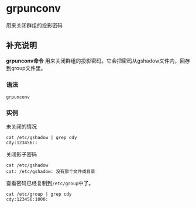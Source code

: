 grpunconv
===

用来关闭群组的投影密码

## 补充说明

**grpunconv命令** 用来关闭群组的投影密码。它会把密码从gshadow文件内，回存到group文件里。

### 语法  

```
grpunconv
```

### 实例  

未关闭的情况

```
cat /etc/gshadow | grep cdy
cdy:123456::
```

关闭影子密码

```
cat /etc/gshadow
cat: /etc/gshadow: 没有那个文件或目录
```

查看密码已经复制到`/etc/group`中了。

```
cat /etc/group | grep cdy
cdy:123456:1000:
```


<!-- Linux命令行搜索引擎：https://jaywcjlove.github.io/linux-command/ -->